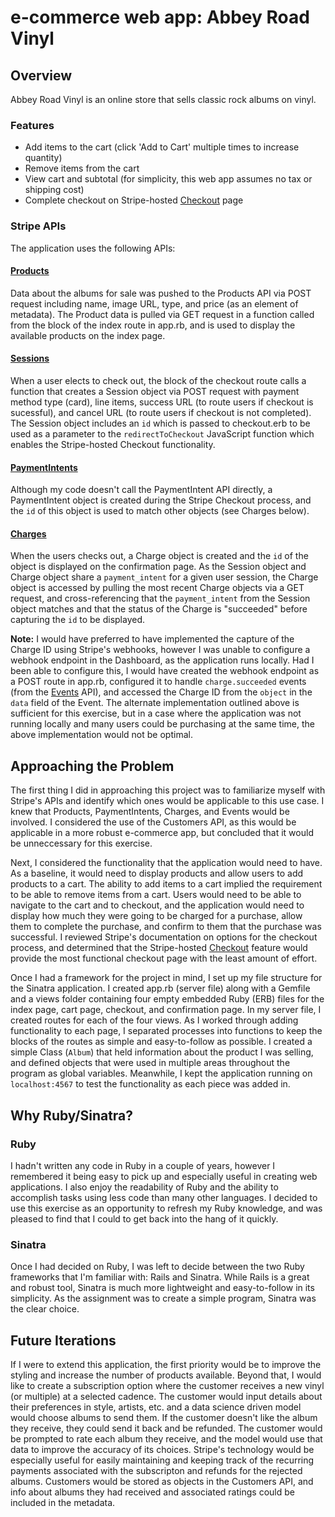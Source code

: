 # e-commerce web app: Abbey Road Vinyl
## Overview
Abbey Road Vinyl is an online store that sells classic rock albums on vinyl.
### Features
* Add items to the cart (click 'Add to Cart' multiple times to increase quantity)
* Remove items from the cart
* View cart and subtotal (for simplicity, this web app assumes no tax or shipping cost)
* Complete checkout on Stripe-hosted [Checkout](https://stripe.com/docs/payments/checkout) page

### Stripe APIs
The application uses the following APIs:

#### [Products](https://stripe.com/docs/api/service_products)
Data about the albums for sale was pushed to the Products API via POST request including name, image URL, type, and price (as an element of metadata). The Product data is pulled via GET request in a function called from the block of the index route in app.rb, and is used to display the available products on the index page.

#### [Sessions](https://stripe.com/docs/api/checkout/sessions)
When a user elects to check out, the block of the checkout route calls a function that creates a Session object via POST request with payment method type (card), line items, success URL (to route users if checkout is sucessful), and cancel URL (to route users if checkout is not completed). The Session object includes an `id` which is passed to checkout.erb to be used as a parameter to the `redirectToCheckout` JavaScript function which enables the Stripe-hosted Checkout functionality.

#### [PaymentIntents](https://stripe.com/docs/api/payment_intents)
Although my code doesn't call the PaymentIntent API directly, a PaymentIntent object is created during the Stripe Checkout process, and the `id` of this object is used to match other objects (see Charges below).

#### [Charges](https://stripe.com/docs/api/charges)
When the users checks out, a Charge object is created and the `id` of the object is displayed on the confirmation page. As the Session object and Charge object share a `payment_intent` for a given user session, the Charge object is accessed by pulling the most recent Charge objects via a GET request, and cross-referencing that the `payment_intent` from the Session object matches and that the status of the Charge is "succeeded" before capturing the `id` to be displayed.

**Note:** I would have preferred to have implemented the capture of the Charge ID using Stripe's webhooks, however I was unable to configure a webhook endpoint in the Dashboard, as the application runs locally. Had I been able to configure this, I would have created the webhook endpoint as a POST route in app.rb, configured it to handle `charge.succeeded` events (from the [Events](https://stripe.com/docs/api/events) API), and accessed the Charge ID from the `object` in the `data` field of the Event. The alternate implementation outlined above is sufficient for this exercise, but in a case where the application was not running locally and many users could be purchasing at the same time, the above implementation would not be optimal.

## Approaching the Problem
The first thing I did in approaching this project was to familiarize myself with Stripe's APIs and identify which ones would be applicable to this use case. I knew that Products, PaymentIntents, Charges, and Events would be involved. I considered the use of the Customers API, as this would be applicable in a more robust e-commerce app, but concluded that it would be unneccessary for this exercise.

Next, I considered the functionality that the application would need to have. As a baseline, it would need to display products and allow users to add products to a cart. The ability to add items to a cart implied the requirement to be able to remove items from a cart. Users would need to be able to navigate to the cart and to checkout, and the application would need to display how much they were going to be charged for a purchase, allow them to complete the purchase, and confirm to them that the purchase was successful. I reviewed Stripe's documentation on options for the checkout process, and determined that the Stripe-hosted [Checkout](https://stripe.com/docs/payments/checkout) feature would provide the most functional checkout page with the least amount of effort.

Once I had a framework for the project in mind, I set up my file structure for the Sinatra application. I created app.rb (server file) along with a Gemfile and a views folder containing four empty embedded Ruby (ERB) files for the index page, cart page, checkout, and confirmation page. In my server file, I created routes for each of the four views. As I worked through adding functionality to each page, I separated processes into functions to keep the blocks of the routes as simple and easy-to-follow as possible. I created a simple Class (`Album`) that held information about the product I was selling, and defined objects that were used in multiple areas throughout the program as global variables. Meanwhile, I kept the application running on `localhost:4567` to test the functionality as each piece was added in.

## Why Ruby/Sinatra?
### Ruby
I hadn't written any code in Ruby in a couple of years, however I remembered it being easy to pick up and especially useful in creating web applications. I also enjoy the readability of Ruby and the ability to accomplish tasks using less code than many other languages. I decided to use this exercise as an opportunity to refresh my Ruby knowledge, and was pleased to find that I could to get back into the hang of it quickly.
### Sinatra
Once I had decided on Ruby, I was left to decide between the two Ruby frameworks that I'm familiar with: Rails and Sinatra. While Rails is a great and robust tool, Sinatra is much more lightweight and easy-to-follow in its simplicity. As the assignment was to create a simple program, Sinatra was the clear choice.

## Future Iterations
If I were to extend this application, the first priority would be to improve the styling and increase the number of products available. Beyond that, I would like to create a subscription option where the customer receives a new vinyl (or multiple) at a selected cadence. The customer would input details about their preferences in style, artists, etc. and a data science driven model would choose albums to send them. If the customer doesn't like the album they receive, they could send it back and be refunded. The customer would be prompted to rate each album they receive, and the model would use that data to improve the accuracy of its choices. Stripe's technology would be especially useful for easily maintaining and keeping track of the recurring payments associated with the subscripton and refunds for the rejected albums. Customers would be stored as objects in the Customers API, and info about albums they had received and associated ratings could be included in the metadata.
